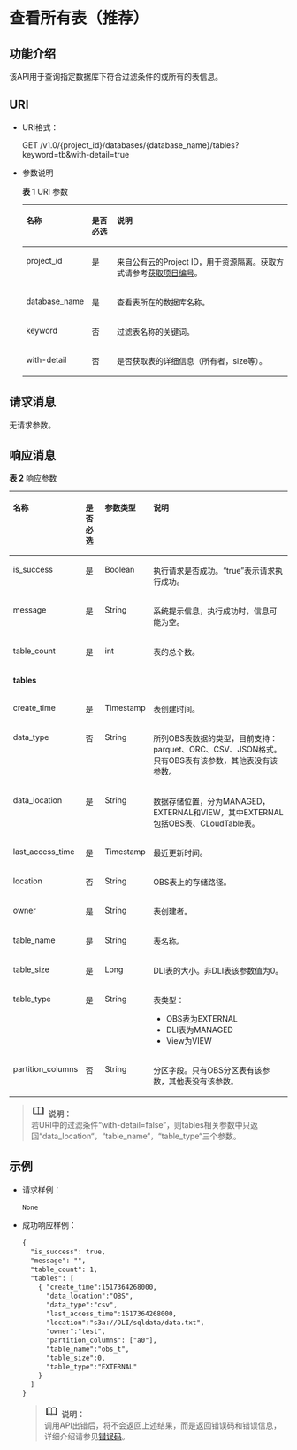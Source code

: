 # 查看所有表（推荐）<a name="dli_02_0105"></a>

## 功能介绍<a name="s7f2609ef76ce4357a84b159e44d00781"></a>

该API用于查询指定数据库下符合过滤条件的或所有的表信息。

## URI<a name="se10f64ce4de2477d9996287115b600b1"></a>

-   URI格式：

    GET /v1.0/\{project\_id\}/databases/\{database\_name\}/tables?keyword=tb&with-detail=true

-   参数说明

    **表 1**  URI 参数

    <a name="zh-cn_topic_0069077902_table9389911"></a>
    <table><thead align="left"><tr id="zh-cn_topic_0069077902_row54504408"><th class="cellrowborder" valign="top" width="16%" id="mcps1.2.4.1.1"><p id="a8458749b29894d3fb004a6140c9eed06"><a name="a8458749b29894d3fb004a6140c9eed06"></a><a name="a8458749b29894d3fb004a6140c9eed06"></a>名称</p>
    </th>
    <th class="cellrowborder" valign="top" width="10%" id="mcps1.2.4.1.2"><p id="ab6639d8fdb38425c8734ebe8fd002745"><a name="ab6639d8fdb38425c8734ebe8fd002745"></a><a name="ab6639d8fdb38425c8734ebe8fd002745"></a>是否必选</p>
    </th>
    <th class="cellrowborder" valign="top" width="74%" id="mcps1.2.4.1.3"><p id="zh-cn_topic_0069077902_p172651633147"><a name="zh-cn_topic_0069077902_p172651633147"></a><a name="zh-cn_topic_0069077902_p172651633147"></a>说明</p>
    </th>
    </tr>
    </thead>
    <tbody><tr id="row137651841194120"><td class="cellrowborder" valign="top" width="16%" headers="mcps1.2.4.1.1 "><p id="zh-cn_topic_0069077803_p43412436"><a name="zh-cn_topic_0069077803_p43412436"></a><a name="zh-cn_topic_0069077803_p43412436"></a>project_id</p>
    </td>
    <td class="cellrowborder" valign="top" width="10%" headers="mcps1.2.4.1.2 "><p id="zh-cn_topic_0069077803_p26746391"><a name="zh-cn_topic_0069077803_p26746391"></a><a name="zh-cn_topic_0069077803_p26746391"></a>是</p>
    </td>
    <td class="cellrowborder" valign="top" width="74%" headers="mcps1.2.4.1.3 "><p id="zh-cn_topic_0069077803_p18974100"><a name="zh-cn_topic_0069077803_p18974100"></a><a name="zh-cn_topic_0069077803_p18974100"></a>来自公有云的Project ID，用于资源隔离。获取方式请参考<a href="获取项目编号.md">获取项目编号</a>。</p>
    </td>
    </tr>
    <tr id="zh-cn_topic_0069077902_row48387156"><td class="cellrowborder" valign="top" width="16%" headers="mcps1.2.4.1.1 "><p id="zh-cn_topic_0069077902_p27045553"><a name="zh-cn_topic_0069077902_p27045553"></a><a name="zh-cn_topic_0069077902_p27045553"></a>database_name</p>
    </td>
    <td class="cellrowborder" valign="top" width="10%" headers="mcps1.2.4.1.2 "><p id="zh-cn_topic_0069077902_p43206166"><a name="zh-cn_topic_0069077902_p43206166"></a><a name="zh-cn_topic_0069077902_p43206166"></a>是</p>
    </td>
    <td class="cellrowborder" valign="top" width="74%" headers="mcps1.2.4.1.3 "><p id="p3742145010314"><a name="p3742145010314"></a><a name="p3742145010314"></a>查看表所在的数据库名称。</p>
    </td>
    </tr>
    <tr id="zh-cn_topic_0069077902_row23238289"><td class="cellrowborder" valign="top" width="16%" headers="mcps1.2.4.1.1 "><p id="zh-cn_topic_0069077902_p3253234"><a name="zh-cn_topic_0069077902_p3253234"></a><a name="zh-cn_topic_0069077902_p3253234"></a>keyword</p>
    </td>
    <td class="cellrowborder" valign="top" width="10%" headers="mcps1.2.4.1.2 "><p id="zh-cn_topic_0069077902_p62185433"><a name="zh-cn_topic_0069077902_p62185433"></a><a name="zh-cn_topic_0069077902_p62185433"></a>否</p>
    </td>
    <td class="cellrowborder" valign="top" width="74%" headers="mcps1.2.4.1.3 "><p id="zh-cn_topic_0069077902_p3855275"><a name="zh-cn_topic_0069077902_p3855275"></a><a name="zh-cn_topic_0069077902_p3855275"></a>过滤表名称的关键词。</p>
    </td>
    </tr>
    <tr id="row01813192811"><td class="cellrowborder" valign="top" width="16%" headers="mcps1.2.4.1.1 "><p id="p10192031182812"><a name="p10192031182812"></a><a name="p10192031182812"></a>with-detail</p>
    </td>
    <td class="cellrowborder" valign="top" width="10%" headers="mcps1.2.4.1.2 "><p id="p131993119287"><a name="p131993119287"></a><a name="p131993119287"></a>否</p>
    </td>
    <td class="cellrowborder" valign="top" width="74%" headers="mcps1.2.4.1.3 "><p id="p11207314286"><a name="p11207314286"></a><a name="p11207314286"></a>是否获取表的详细信息（所有者，size等）。</p>
    </td>
    </tr>
    </tbody>
    </table>


## 请求消息<a name="s8cae0d99468d48bf87e3d8d1c203d620"></a>

无请求参数。

## 响应消息<a name="s7cabf81dadd44774acfb66ac5fa1380b"></a>

**表 2**  响应参数

<a name="zh-cn_topic_0069077902_table35569146"></a>
<table><thead align="left"><tr id="zh-cn_topic_0069077902_row23983098"><th class="cellrowborder" valign="top" width="12.871287128712872%" id="mcps1.2.5.1.1"><p id="a0184bd526dfb42038b3db4f12de3d6d8"><a name="a0184bd526dfb42038b3db4f12de3d6d8"></a><a name="a0184bd526dfb42038b3db4f12de3d6d8"></a>名称</p>
</th>
<th class="cellrowborder" valign="top" width="7.920792079207921%" id="mcps1.2.5.1.2"><p id="a27a9819d4d8141ad98b8893312a3b03f"><a name="a27a9819d4d8141ad98b8893312a3b03f"></a><a name="a27a9819d4d8141ad98b8893312a3b03f"></a>是否必选</p>
</th>
<th class="cellrowborder" valign="top" width="9.900990099009901%" id="mcps1.2.5.1.3"><p id="a77f706449efc4f24b778ed2b7b860c69"><a name="a77f706449efc4f24b778ed2b7b860c69"></a><a name="a77f706449efc4f24b778ed2b7b860c69"></a>参数类型</p>
</th>
<th class="cellrowborder" valign="top" width="69.3069306930693%" id="mcps1.2.5.1.4"><p id="a4f8cac6b5814498ab46cae6c1db07e8d"><a name="a4f8cac6b5814498ab46cae6c1db07e8d"></a><a name="a4f8cac6b5814498ab46cae6c1db07e8d"></a>说明</p>
</th>
</tr>
</thead>
<tbody><tr id="zh-cn_topic_0069077902_row6962642"><td class="cellrowborder" valign="top" width="12.871287128712872%" headers="mcps1.2.5.1.1 "><p id="zh-cn_topic_0069077902_p27103168"><a name="zh-cn_topic_0069077902_p27103168"></a><a name="zh-cn_topic_0069077902_p27103168"></a>is_success</p>
</td>
<td class="cellrowborder" valign="top" width="7.920792079207921%" headers="mcps1.2.5.1.2 "><p id="zh-cn_topic_0069077902_p47873010"><a name="zh-cn_topic_0069077902_p47873010"></a><a name="zh-cn_topic_0069077902_p47873010"></a>是</p>
</td>
<td class="cellrowborder" valign="top" width="9.900990099009901%" headers="mcps1.2.5.1.3 "><p id="zh-cn_topic_0069077902_p52508625"><a name="zh-cn_topic_0069077902_p52508625"></a><a name="zh-cn_topic_0069077902_p52508625"></a>Boolean</p>
</td>
<td class="cellrowborder" valign="top" width="69.3069306930693%" headers="mcps1.2.5.1.4 "><p id="p3346192311417"><a name="p3346192311417"></a><a name="p3346192311417"></a>执行请求是否成功。<span class="parmvalue" id="parmvalue150180616947"><a name="parmvalue150180616947"></a><a name="parmvalue150180616947"></a>“true”</span>表示请求执行成功。</p>
</td>
</tr>
<tr id="zh-cn_topic_0069077902_row26735465"><td class="cellrowborder" valign="top" width="12.871287128712872%" headers="mcps1.2.5.1.1 "><p id="zh-cn_topic_0069077902_p18089046"><a name="zh-cn_topic_0069077902_p18089046"></a><a name="zh-cn_topic_0069077902_p18089046"></a>message</p>
</td>
<td class="cellrowborder" valign="top" width="7.920792079207921%" headers="mcps1.2.5.1.2 "><p id="zh-cn_topic_0069077902_p55926603"><a name="zh-cn_topic_0069077902_p55926603"></a><a name="zh-cn_topic_0069077902_p55926603"></a>是</p>
</td>
<td class="cellrowborder" valign="top" width="9.900990099009901%" headers="mcps1.2.5.1.3 "><p id="zh-cn_topic_0069077902_p33761009"><a name="zh-cn_topic_0069077902_p33761009"></a><a name="zh-cn_topic_0069077902_p33761009"></a>String</p>
</td>
<td class="cellrowborder" valign="top" width="69.3069306930693%" headers="mcps1.2.5.1.4 "><p id="p4346723111420"><a name="p4346723111420"></a><a name="p4346723111420"></a>系统提示信息，执行成功时，信息可能为空。</p>
</td>
</tr>
<tr id="zh-cn_topic_0069077902_row49931759"><td class="cellrowborder" valign="top" width="12.871287128712872%" headers="mcps1.2.5.1.1 "><p id="zh-cn_topic_0069077902_p17940710"><a name="zh-cn_topic_0069077902_p17940710"></a><a name="zh-cn_topic_0069077902_p17940710"></a>table_count</p>
</td>
<td class="cellrowborder" valign="top" width="7.920792079207921%" headers="mcps1.2.5.1.2 "><p id="zh-cn_topic_0069077902_p43911368"><a name="zh-cn_topic_0069077902_p43911368"></a><a name="zh-cn_topic_0069077902_p43911368"></a>是</p>
</td>
<td class="cellrowborder" valign="top" width="9.900990099009901%" headers="mcps1.2.5.1.3 "><p id="zh-cn_topic_0069077902_p51071"><a name="zh-cn_topic_0069077902_p51071"></a><a name="zh-cn_topic_0069077902_p51071"></a>int</p>
</td>
<td class="cellrowborder" valign="top" width="69.3069306930693%" headers="mcps1.2.5.1.4 "><p id="zh-cn_topic_0069077902_p4136819"><a name="zh-cn_topic_0069077902_p4136819"></a><a name="zh-cn_topic_0069077902_p4136819"></a>表的总个数。</p>
</td>
</tr>
<tr id="zh-cn_topic_0069077902_row37231375"><td class="cellrowborder" colspan="4" valign="top" headers="mcps1.2.5.1.1 mcps1.2.5.1.2 mcps1.2.5.1.3 mcps1.2.5.1.4 "><p id="zh-cn_topic_0069077902_p62951400"><a name="zh-cn_topic_0069077902_p62951400"></a><a name="zh-cn_topic_0069077902_p62951400"></a><strong id="b10351538193415"><a name="b10351538193415"></a><a name="b10351538193415"></a>tables</strong></p>
</td>
</tr>
<tr id="row6296920173020"><td class="cellrowborder" valign="top" width="12.871287128712872%" headers="mcps1.2.5.1.1 "><p id="p829618203306"><a name="p829618203306"></a><a name="p829618203306"></a>create_time</p>
</td>
<td class="cellrowborder" valign="top" width="7.920792079207921%" headers="mcps1.2.5.1.2 "><p id="p9296320193015"><a name="p9296320193015"></a><a name="p9296320193015"></a>是</p>
</td>
<td class="cellrowborder" valign="top" width="9.900990099009901%" headers="mcps1.2.5.1.3 "><p id="p14296122019308"><a name="p14296122019308"></a><a name="p14296122019308"></a>Timestamp</p>
</td>
<td class="cellrowborder" valign="top" width="69.3069306930693%" headers="mcps1.2.5.1.4 "><p id="p42966203309"><a name="p42966203309"></a><a name="p42966203309"></a>表创建时间。</p>
</td>
</tr>
<tr id="row321158893927"><td class="cellrowborder" valign="top" width="12.871287128712872%" headers="mcps1.2.5.1.1 "><p id="p2568988893931"><a name="p2568988893931"></a><a name="p2568988893931"></a>data_type</p>
</td>
<td class="cellrowborder" valign="top" width="7.920792079207921%" headers="mcps1.2.5.1.2 "><p id="p50620193931"><a name="p50620193931"></a><a name="p50620193931"></a>否</p>
</td>
<td class="cellrowborder" valign="top" width="9.900990099009901%" headers="mcps1.2.5.1.3 "><p id="p4100229093931"><a name="p4100229093931"></a><a name="p4100229093931"></a>String</p>
</td>
<td class="cellrowborder" valign="top" width="69.3069306930693%" headers="mcps1.2.5.1.4 "><p id="p3285115593931"><a name="p3285115593931"></a><a name="p3285115593931"></a>所列OBS表数据的类型，目前支持：parquet、ORC、CSV、JSON格式。只有OBS表有该参数，其他表没有该参数。</p>
</td>
</tr>
<tr id="row2852936193019"><td class="cellrowborder" valign="top" width="12.871287128712872%" headers="mcps1.2.5.1.1 "><p id="p20852136183011"><a name="p20852136183011"></a><a name="p20852136183011"></a>data_location</p>
</td>
<td class="cellrowborder" valign="top" width="7.920792079207921%" headers="mcps1.2.5.1.2 "><p id="p19852153623014"><a name="p19852153623014"></a><a name="p19852153623014"></a>是</p>
</td>
<td class="cellrowborder" valign="top" width="9.900990099009901%" headers="mcps1.2.5.1.3 "><p id="p88521336113011"><a name="p88521336113011"></a><a name="p88521336113011"></a>String</p>
</td>
<td class="cellrowborder" valign="top" width="69.3069306930693%" headers="mcps1.2.5.1.4 "><p id="p1085215360303"><a name="p1085215360303"></a><a name="p1085215360303"></a>数据存储位置，分为MANAGED，EXTERNAL和VIEW，其中EXTERNAL包括OBS表、CLoudTable表。</p>
</td>
</tr>
<tr id="row163531832163018"><td class="cellrowborder" valign="top" width="12.871287128712872%" headers="mcps1.2.5.1.1 "><p id="p7353232153010"><a name="p7353232153010"></a><a name="p7353232153010"></a>last_access_time</p>
</td>
<td class="cellrowborder" valign="top" width="7.920792079207921%" headers="mcps1.2.5.1.2 "><p id="p103532032103015"><a name="p103532032103015"></a><a name="p103532032103015"></a>是</p>
</td>
<td class="cellrowborder" valign="top" width="9.900990099009901%" headers="mcps1.2.5.1.3 "><p id="p9353532183012"><a name="p9353532183012"></a><a name="p9353532183012"></a>Timestamp</p>
</td>
<td class="cellrowborder" valign="top" width="69.3069306930693%" headers="mcps1.2.5.1.4 "><p id="p735413213016"><a name="p735413213016"></a><a name="p735413213016"></a>最近更新时间。</p>
</td>
</tr>
<tr id="row461162915304"><td class="cellrowborder" valign="top" width="12.871287128712872%" headers="mcps1.2.5.1.1 "><p id="p1361192916301"><a name="p1361192916301"></a><a name="p1361192916301"></a>location</p>
</td>
<td class="cellrowborder" valign="top" width="7.920792079207921%" headers="mcps1.2.5.1.2 "><p id="p16611929143013"><a name="p16611929143013"></a><a name="p16611929143013"></a>否</p>
</td>
<td class="cellrowborder" valign="top" width="9.900990099009901%" headers="mcps1.2.5.1.3 "><p id="p261529143012"><a name="p261529143012"></a><a name="p261529143012"></a>String</p>
</td>
<td class="cellrowborder" valign="top" width="69.3069306930693%" headers="mcps1.2.5.1.4 "><p id="p1761152916309"><a name="p1761152916309"></a><a name="p1761152916309"></a>OBS表上的存储路径。</p>
</td>
</tr>
<tr id="row4839142453020"><td class="cellrowborder" valign="top" width="12.871287128712872%" headers="mcps1.2.5.1.1 "><p id="p16839112419302"><a name="p16839112419302"></a><a name="p16839112419302"></a>owner</p>
</td>
<td class="cellrowborder" valign="top" width="7.920792079207921%" headers="mcps1.2.5.1.2 "><p id="p3839202412302"><a name="p3839202412302"></a><a name="p3839202412302"></a>是</p>
</td>
<td class="cellrowborder" valign="top" width="9.900990099009901%" headers="mcps1.2.5.1.3 "><p id="p1483952443010"><a name="p1483952443010"></a><a name="p1483952443010"></a>String</p>
</td>
<td class="cellrowborder" valign="top" width="69.3069306930693%" headers="mcps1.2.5.1.4 "><p id="p138391324153015"><a name="p138391324153015"></a><a name="p138391324153015"></a>表创建者。</p>
</td>
</tr>
<tr id="row178427163113"><td class="cellrowborder" valign="top" width="12.871287128712872%" headers="mcps1.2.5.1.1 "><p id="p128427115313"><a name="p128427115313"></a><a name="p128427115313"></a>table_name</p>
</td>
<td class="cellrowborder" valign="top" width="7.920792079207921%" headers="mcps1.2.5.1.2 "><p id="p118428123111"><a name="p118428123111"></a><a name="p118428123111"></a>是</p>
</td>
<td class="cellrowborder" valign="top" width="9.900990099009901%" headers="mcps1.2.5.1.3 "><p id="p08429113120"><a name="p08429113120"></a><a name="p08429113120"></a>String</p>
</td>
<td class="cellrowborder" valign="top" width="69.3069306930693%" headers="mcps1.2.5.1.4 "><p id="p18421113316"><a name="p18421113316"></a><a name="p18421113316"></a>表名称。</p>
</td>
</tr>
<tr id="row148781374318"><td class="cellrowborder" valign="top" width="12.871287128712872%" headers="mcps1.2.5.1.1 "><p id="p98783717316"><a name="p98783717316"></a><a name="p98783717316"></a>table_size</p>
</td>
<td class="cellrowborder" valign="top" width="7.920792079207921%" headers="mcps1.2.5.1.2 "><p id="p587816783115"><a name="p587816783115"></a><a name="p587816783115"></a>是</p>
</td>
<td class="cellrowborder" valign="top" width="9.900990099009901%" headers="mcps1.2.5.1.3 "><p id="p1087812714311"><a name="p1087812714311"></a><a name="p1087812714311"></a>Long</p>
</td>
<td class="cellrowborder" valign="top" width="69.3069306930693%" headers="mcps1.2.5.1.4 "><p id="p38781171316"><a name="p38781171316"></a><a name="p38781171316"></a>DLI表的大小。非DLI表该参数值为0。</p>
</td>
</tr>
<tr id="row9547131613111"><td class="cellrowborder" valign="top" width="12.871287128712872%" headers="mcps1.2.5.1.1 "><p id="p45478168313"><a name="p45478168313"></a><a name="p45478168313"></a>table_type</p>
</td>
<td class="cellrowborder" valign="top" width="7.920792079207921%" headers="mcps1.2.5.1.2 "><p id="p154731617312"><a name="p154731617312"></a><a name="p154731617312"></a>是</p>
</td>
<td class="cellrowborder" valign="top" width="9.900990099009901%" headers="mcps1.2.5.1.3 "><p id="p2054781610316"><a name="p2054781610316"></a><a name="p2054781610316"></a>String</p>
</td>
<td class="cellrowborder" valign="top" width="69.3069306930693%" headers="mcps1.2.5.1.4 "><p id="p1274488162347"><a name="p1274488162347"></a><a name="p1274488162347"></a>表类型：</p>
<a name="ul54699588162349"></a><a name="ul54699588162349"></a><ul id="ul54699588162349"><li>OBS表为EXTERNAL</li><li>DLI表为MANAGED</li><li>View为VIEW</li></ul>
</td>
</tr>
<tr id="row60272235154542"><td class="cellrowborder" valign="top" width="12.871287128712872%" headers="mcps1.2.5.1.1 "><p id="p32767381154542"><a name="p32767381154542"></a><a name="p32767381154542"></a>partition_columns</p>
</td>
<td class="cellrowborder" valign="top" width="7.920792079207921%" headers="mcps1.2.5.1.2 "><p id="p50030612154542"><a name="p50030612154542"></a><a name="p50030612154542"></a>否</p>
</td>
<td class="cellrowborder" valign="top" width="9.900990099009901%" headers="mcps1.2.5.1.3 "><p id="p31618987154542"><a name="p31618987154542"></a><a name="p31618987154542"></a>String</p>
</td>
<td class="cellrowborder" valign="top" width="69.3069306930693%" headers="mcps1.2.5.1.4 "><p id="p15927161154542"><a name="p15927161154542"></a><a name="p15927161154542"></a>分区字段。只有OBS分区表有该参数，其他表没有该参数。</p>
</td>
</tr>
</tbody>
</table>

>![](public_sys-resources/icon-note.gif) **说明：**   
>若URI中的过滤条件“with-detail=false”，则tables相关参数中只返回“data\_location“，“table\_name“，“table\_type“三个参数。  

## 示例<a name="section6600445715217"></a>

-   请求样例：

    ```
    None
    ```

-   成功响应样例：

    ```
    {
      "is_success": true,
      "message": "",
      "table_count": 1,
      "tables": [
        { "create_time":1517364268000,
          "data_location":"OBS",
          "data_type":"csv",
          "last_access_time":1517364268000,
          "location":"s3a://DLI/sqldata/data.txt",
          "owner":"test",     
          "partition_columns": ["a0"],
          "table_name":"obs_t",
          "table_size":0,
          "table_type":"EXTERNAL"
        }
      ]
    }
    ```

    >![](public_sys-resources/icon-note.gif) **说明：**   
    >调用API出错后，将不会返回上述结果，而是返回错误码和错误信息，详细介绍请参见[错误码](错误码.md)。  


